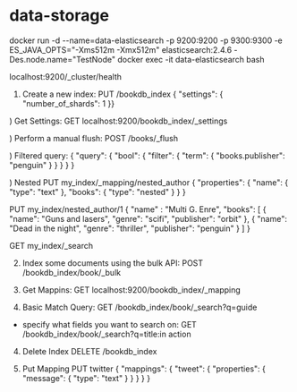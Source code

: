 # data-storage

docker run -d --name=data-elasticsearch -p 9200:9200 -p 9300:9300 -e ES_JAVA_OPTS="-Xms512m -Xmx512m" elasticsearch:2.4.6 -Des.node.name="TestNode"
docker exec -it data-elasticsearch bash

localhost:9200/_cluster/health

1) Create a new index:
PUT /bookdb_index
{ "settings": { "number_of_shards": 1 }}

) Get Settings:
GET localhost:9200/bookdb_index/_settings

) Perform a manual flush:
POST /books/_flush

) Filtered query:
{
  "query": {
    "bool": {
      "filter": {
        "term": {
          "books.publisher": "penguin"
        }
      }
    }
  }
}

) Nested
PUT my_index/_mapping/nested_author
{
  "properties": {
    "name": {
      "type": "text"
    },
    "books": {
      "type": "nested"
    }
  }
}

PUT my_index/nested_author/1
{
  "name" : "Multi G. Enre",
  "books": [
    {
      "name": "Guns and lasers",
      "genre": "scifi",
      "publisher": "orbit"
    },
    {
      "name": "Dead in the night",
      "genre": "thriller",
      "publisher": "penguin"
    }
  ]
}

GET my_index/_search



2) Index some documents using the bulk API:
POST /bookdb_index/book/_bulk

3) Get Mappins:
GET localhost:9200/bookdb_index/_mapping

3) Basic Match Query:
GET /bookdb_index/book/_search?q=guide

- specify what fields you want to search on:
GET /bookdb_index/book/_search?q=title:in action

4) Delete Index
DELETE /bookdb_index

5) Put Mapping
PUT twitter
{
  "mappings": {
    "tweet": {
      "properties": {
        "message": {
          "type": "text"
        }
      }
    }
  }
}